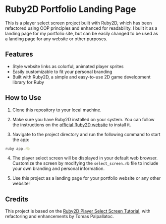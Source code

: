 # Ruby2D Portfolio Landing Page

This is a player select screen project built with Ruby2D, which has been refactored using OOP principles and enhanced for readability. I built it as a landing page for my portfolio site, but can be easily changed to be used as a landing page for any website or other purposes.

## Features

- Style website links as colorful, animated player sprites
- Easily customizable to fit your personal branding
- Built with Ruby2D, a simple and easy-to-use 2D game development library for Ruby

## How to Use

1. Clone this repository to your local machine.

2. Make sure you have Ruby2D installed on your system. You can follow the instructions on the [official Ruby2D website](https://www.ruby2d.com/learn/get-started/) to install it.

3. Navigate to the project directory and run the following command to start the app:

 ```ruby
 ruby app.rb
 ```
4. The player select screen will be displayed in your default web browser. Customize the screen by modifying the `select_screen.rb` file to include your own branding and personal information.

5. Use this project as a landing page for your portfolio website or any other website!

## Credits
This project is based on the [Ruby2D Player Select Screen Tutorial](https://www.youtube.com/watch?v=sWsD_r_DQ4c), with refactoring and enhancements by Tomas Palpallatoc.
